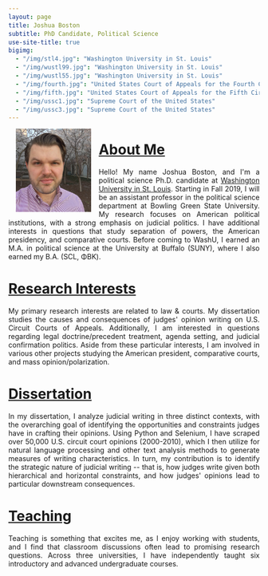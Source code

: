 ```yaml
---
layout: page
title: Joshua Boston
subtitle: PhD Candidate, Political Science
use-site-title: true
bigimg:
  - "/img/stl4.jpg": "Washington University in St. Louis"
  - "/img/wustl99.jpg": "Washington University in St. Louis"
  - "/img/wustl55.jpg": "Washington University in St. Louis"
  - "/img/fourth.jpg": "United States Court of Appeals for the Fourth Circuit"
  - "/img/fifth.jpg": "United States Court of Appeals for the Fifth Circuit"
  - "/img/ussc1.jpg": "Supreme Court of the United States"
  - "/img/ussc3.jpg": "Supreme Court of the United States"
---
```



<p><img align="left" style="padding: 0 15px; width: 30%; height: 30%" src="img/2018-04-16 18.19.26 small.jpg"></p>
<p style="margin-top: 20px;"> </p>

# [About Me](https://www.joshuaboston.com/aboutme/)

<p align="justify">Hello! My name Joshua Boston, and I'm a political science Ph.D. candidate at <a href="http://polisci.wustl.edu/" target="_blank">Washington University in St. Louis</a>. Starting in Fall 2019, I will be an assistant professor in the political science department at Bowling Green State University. My research focuses on American political institutions, with a strong emphasis on judicial politics. I have additional interests in questions that study separation of powers, the American presidency, and comparative courts. Before coming to WashU, I earned an M.A. in political science at the University at Buffalo (SUNY), where I also earned my B.A. (SCL, ΦΒΚ).</p>
  
# [Research Interests](https://www.joshuaboston.com/research/) 

<p align="justify">My primary research interests are related to law & courts. My dissertation studies the causes and consequences of judges' opinion writing on U.S. Circuit Courts of Appeals. Additionally, I am interested in questions regarding legal doctrine/precedent treatment, agenda setting, and judicial confirmation politics. Aside from these particular interests, I am involved in various other projects studying the American president, comparative courts, and mass opinion/polarization.</p>
  
# [Dissertation](https://www.joshuaboston.com/dissertation/)

<p align="justify">In my dissertation, I analyze judicial writing in three distinct contexts, with the overarching goal of identifying the opportunities and constraints judges have in crafting their opinions. Using Python and Selenium, I have scraped over 50,000 U.S. circuit court opinions (2000-2010), which I then utilize for natural language processing and other text analysis methods to generate measures of writing characteristics. In turn, my contribution is to identify the strategic nature of judicial writing -- that is, how judges write given both hierarchical and horizontal constraints, and how judges' opinions lead to particular downstream consequences.</p>

# [Teaching](https://www.joshuaboston.com/teaching//)
  
<p align="justify">Teaching is something that excites me, as I enjoy working with students, and I find that classroom discussions often lead to promising research questions. Across three universities, I have independently taught six introductory and advanced undergraduate courses.</p>


